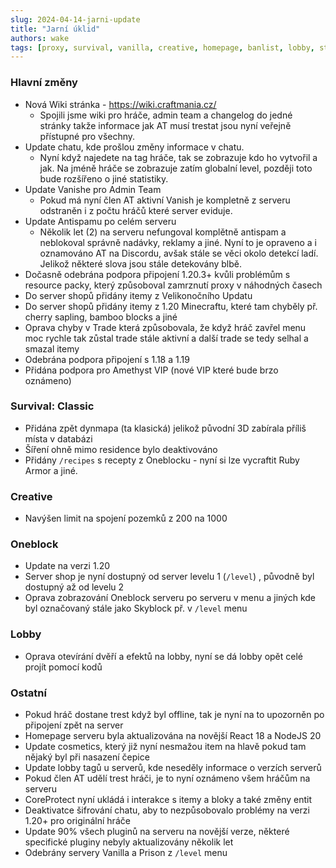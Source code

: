 ```yaml
---
slug: 2024-04-14-jarni-update
title: "Jarní úklid"
authors: wake
tags: [proxy, survival, vanilla, creative, homepage, banlist, lobby, statistics, wiki]
---
```


### Hlavní změny
- Nová Wiki stránka - https://wiki.craftmania.cz/
    - Spojili jsme wiki pro hráče, admin team a changelog do jedné stránky takže informace jak AT musí trestat jsou nyní veřejně přístupné pro všechny.
- Update chatu, kde prošlou změny informace v chatu. 
    - Nyní když najedete na tag hráče, tak se zobrazuje kdo ho vytvořil a jak. Na jméně hráče se zobrazuje zatím globalní level, později toto bude rozšířeno o jiné statistiky.
- Update Vanishe pro Admin Team
    - Pokud má nyní člen AT aktivní Vanish je kompletně z serveru odstraněn i z počtu hráčů které server eviduje.
- Update Antispamu po celém serveru
    - Několik let (2) na serveru nefungoval komplětně antispam a neblokoval správně nadávky, reklamy a jiné. Nyní to je opraveno a i oznamováno AT na Discordu, avšak stále se věci okolo detekcí ladí. Jelikož některé slova jsou stále detekovány blbě.
- Dočasně odebrána podpora připojení 1.20.3+ kvůli problémům s resource packy, který způsoboval zamrznutí proxy v náhodných časech
- Do server shopů přidány itemy z Velikonočního Updatu
- Do server shopů přidány itemy z 1.20 Minecraftu, které tam chyběly př. cherry sapling, bamboo blocks a jiné
- Oprava chyby v Trade která způsobovala, že když hráč zavřel menu moc rychle tak zůstal trade stále aktivní a další trade se tedy selhal a smazal itemy
- Odebrána podpora připojení s 1.18 a 1.19
- Přidána podpora pro Amethyst VIP (nové VIP které bude brzo oznámeno)

### Survival: Classic
- Přidána zpět dynmapa (ta klasická) jelikož původní 3D zabírala příliš místa v databázi
- Šíření ohně mimo residence bylo deaktivováno
- Přidány `/recipes` s recepty z Oneblocku - nyní si lze vycraftit Ruby Armor a jiné.

### Creative
- Navýšen limit na spojení pozemků z 200 na 1000

### Oneblock
- Update na verzi 1.20
- Server shop je nyní dostupný od server levelu 1 (`/level`) , původně byl dostupný až od levelu 2
- Oprava zobrazování Oneblock serveru po serveru v menu a jiných kde byl označovaný stále jako Skyblock př. v `/level` menu

### Lobby
- Oprava otevírání dvěří a efektů na lobby, nyní se dá lobby opět celé projít pomocí kodů

### Ostatní
- Pokud hráč dostane trest když byl offline, tak je nyní na to upozorněn po připojení zpět na server
- Homepage serveru byla aktualizována na novější React 18 a NodeJS 20
- Update cosmetics, který již nyní nesmažou item na hlavě pokud tam nějaký byl při nasazení čepice
- Update lobby tagů u serverů, kde neseděly informace o verzích serverů
- Pokud člen AT udělí trest hráči, je to nyní oznámeno všem hráčům na serveru
- CoreProtect nyní ukládá i interakce s itemy a bloky a také změny entit
- Deaktivatce šifrování chatu, aby to nezpůsobovalo problémy na verzi 1.20+ pro originální hráče
- Update 90% všech pluginů na serveru na novější verze, některé specifické pluginy nebyly aktualizovány několik let
- Odebrány servery Vanilla a Prison z `/level` menu